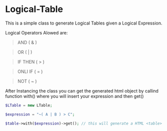 # Logical-Table

This is a simple class to generate Logical Tables given a Logical Expression.

Logical Operators Alowed are:


  
  > AND ( & )
  
  > OR ( | )
  
  > IF THEN ( > )
  
  > ONLI IF ( = )
  
  > NOT ( ~ )
  
  
  
After Instancing the class you can get the generated html object by callind function with() where you will insert your expression and then get()



```php
$LTable = new LTable;

$expression = "~( A | B ) > C";

$table->with($expression)->get(); // this will generate a HTML <table> in String format
```
